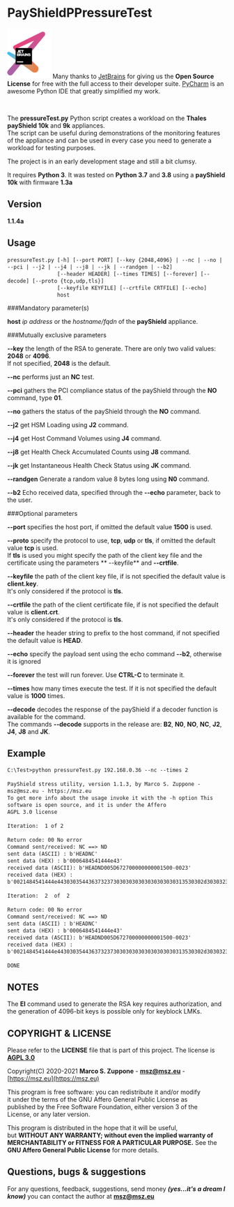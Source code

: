 # PayShieldPPressureTest

<a href="https://www.jetbrains.com/?from=PayshieldPPressureTest"><img src=images/jetbrains-variant-3.png width=100></a>
Many thanks to <a href="https://www.jetbrains.com/?from=PayshieldPPressureTest">JetBrains</a> for giving us the <b>Open
Source License</b> for free with the full access to their developer suite.
<a href="https://www.jetbrains.com/pycharm/?from=PayshieldPPressureTesPyCharm">PyCharm</a> is an awesome Python IDE that
greatly simplified my work.

&nbsp;

The **pressureTest.py** Python script creates a workload on the **Thales payShield 10k** and **9k** appliances.  
The script can be useful during demonstrations of the monitoring features of the appliance and can be used in every case
you need to generate a workload for testing purposes.

The project is in an early development stage and still a bit clumsy.

It requires **Python 3**. It was tested on **Python 3.7** and **3.8** using a **payShield 10k** with firmware **1.3a**

## Version

**1.1.4a**

## Usage

    pressureTest.py [-h] [--port PORT] [--key {2048,4096} | --nc | --no | --pci | --j2 | --j4 | --j8 | --jk | --randgen | --b2]
                    [--header HEADER] [--times TIMES] [--forever] [--decode] [--proto {tcp,udp,tls}] 
                    [--keyfile KEYFILE] [--crtfile CRTFILE] [--echo]
                    host

###Mandatory parameter(s)

**host** *ip address* or the *hostname/fqdn* of the **payShield** appliance.

###Mutually exclusive parameters

**--key** the length of the RSA to generate. There are only two valid values: **2048** or **4096**.  
If not specified, **2048** is the default.

**--nc** performs just an **NC** test. 

**--pci** gathers the PCI compliance status of the payShield through the **NO** command, type **01**. 

**--no** gathers the status of the payShield through the **NO** command. 

**--j2** get HSM Loading using **J2** command. 

**--j4** get Host Command Volumes using **J4** command. 

**--j8** get Health Check Accumulated Counts using **J8** command. 

**--jk** get Instantaneous Health Check Status using **JK** command. 

**--randgen** Generate a random value 8 bytes long using **N0** command.

**--b2** Echo received data, specified through the **--echo** parameter, back to the user.

###Optional parameters

**--port** specifies the host port, if omitted the default value **1500** is used.

**--proto** specify the protocol to use, **tcp**, **udp** or **tls**, if omitted the default value **tcp**
is used.  
If **tls** is used you might specify the path of the client key file and the certificate using the parameters **
--keyfile** and **--crtfile**.

**--keyfile** the path of the client key file, if is not specified the default value is **client.key**.  
It's only considered if the protocol is **tls**.

**--crtfile** the path of the client certificate file, if is not specified the default value is **client.crt**.  
It's only considered if the protocol is **tls**.

**--header** the header string to prefix to the host command, if not specified the default value is **HEAD**.

**--echo** specify the payload sent using the echo command **--b2**, otherwise it is ignored

**--forever** the test will run forever. Use **CTRL-C** to terminate it.

**--times** how many times execute the test. If it is not specified the default value is **1000** times.

**--decode** decodes the response of the payShield if a decoder function is available for the command.  
The commands **--decode** supports in the release are: **B2**, **N0**, **NO**, **NC**, **J2**, **J4**, **J8** and **JK**.

## Example

    C:\Test>python pressureTest.py 192.168.0.36 --nc --times 2

    PayShield stress utility, version 1.1.3, by Marco S. Zuppone - msz@msz.eu - https://msz.eu
    To get more info about the usage invoke it with the -h option This software is open source, and it is under the Affero
    AGPL 3.0 license

    Iteration:  1 of 2

    Return code: 00 No error
    Command sent/received: NC ==> ND
    sent data (ASCII) : b'HEADNC'
    sent data (HEX) : b'0006484541444e43'
    received data (ASCII): b'HEADND005D672700000000001500-0023'
    received data (HEX) : b'0021484541444e44303035443637323730303030303030303030313530302d30303233'
    
    Iteration:  2  of  2
    
    Return code: 00 No error
    Command sent/received: NC ==> ND
    sent data (ASCII) : b'HEADNC'
    sent data (HEX) : b'0006484541444e43'
    received data (ASCII): b'HEADND005D672700000000001500-0023'
    received data (HEX) : b'0021484541444e44303035443637323730303030303030303030313530302d30303233'
    
    DONE

## NOTES

The **EI** command used to generate the RSA key requires authorization, and the generation of 4096-bit keys is possible only for keyblock LMKs.


## COPYRIGHT & LICENSE
  Please refer to the **LICENSE** file that is part of this project.
  The license is **[AGPL 3.0](https://www.gnu.org/licenses/agpl-3.0.en.html)**
  
  Copyright(C) 2020-2021  **Marco S. Zuppone** - **msz@msz.eu** - [https://msz.eu](https://msz.eu)

This program is free software: you can redistribute it and/or modify  
it under the terms of the GNU Affero General Public License as  
published by the Free Software Foundation, either version 3 of the  
License, or any later version.

This program is distributed in the hope that it will be useful,  
but **WITHOUT ANY WARRANTY; without even the implied warranty of  
MERCHANTABILITY or FITNESS FOR A PARTICULAR PURPOSE.** See the  
**GNU Affero General Public License** for more details.

## Questions, bugs & suggestions
For any questions, feedback, suggestions, send money ***(yes...it's a dream I know)*** you can contact the author at **msz@msz.eu**
